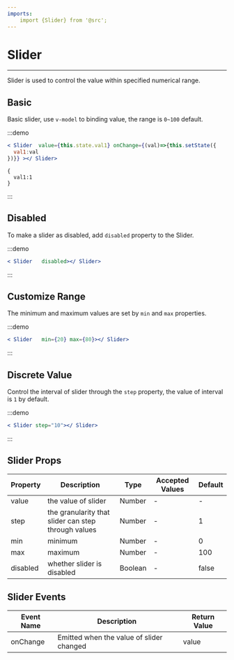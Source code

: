 ```yaml
---
imports:
    import {Slider} from '@src';
---
```

# Slider

----

Slider is used to control the value within specified numerical range.

## Basic

Basic slider, use `v-model` to binding value, the range is `0~100` default.

:::demo
```jsx
< Slider  value={this.state.val1} onChange={(val)=>{this.setState({
  val1:val
})}} ></ Slider>
```
```state
{
  val1:1
}
```
:::

## Disabled

To make a slider as disabled, add `disabled` property to the Slider.

:::demo
```jsx
< Slider   disabled></ Slider>
```
:::

## Customize Range

The minimum and maximum values are set by `min` and `max` properties.

:::demo
```jsx
< Slider   min={20} max={80}></ Slider>
```
:::

## Discrete Value

Control the interval of slider through the `step` property, the value of interval is `1` by default.

:::demo
```jsx
< Slider step="10"></ Slider>
```
:::

## Slider Props

| Property      | Description          | Type      | Accepted Values                           | Default  |
|---------- |-------------- |---------- |--------------------------------  |-------- |
| value | the value of slider | Number | - | - |
| step | the granularity that slider can step through values | Number | - | 1 |
| min | minimum | Number | - | 0 |
| max | maximum | Number | - | 100 |
| disabled | whether slider is disabled | Boolean | - | false |

## Slider Events

| Event Name      | Description          | Return Value  |
|---------- |-------------- |---------- |
| onChange | Emitted when the value of slider changed | value |

